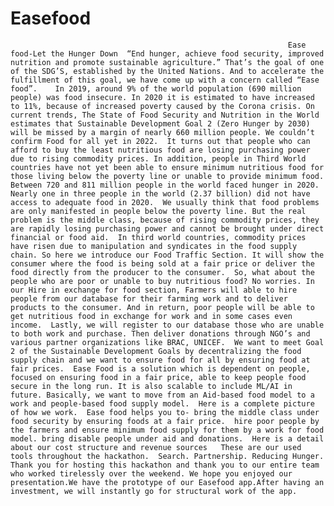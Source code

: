 # Easefood
                                                                  Ease food-Let the Hunger Down  “End hunger, achieve food security, improved nutrition and promote sustainable agriculture.” That’s the goal of one of the SDG’S, established by the United Nations. And to accelerate the fulfillment of this goal, we have come up with a concern called “Ease food”.    In 2019, around 9% of the world population (690 million people) was food insecure. In 2020 it is estimated to have increased to 11%, because of increased poverty caused by the Corona crisis. On current trends, The State of Food Security and Nutrition in the World estimates that Sustainable Development Goal 2 (Zero Hunger by 2030) will be missed by a margin of nearly 660 million people. We couldn’t confirm Food for all yet in 2022.  It turns out that people who can afford to buy the least nutritious food are losing purchasing power due to rising commodity prices. In addition, people in Third World countries have not yet been able to ensure minimum nutritious food for those living below the poverty line or unable to provide minimum food.   Between 720 and 811 million people in the world faced hunger in 2020. Nearly one in three people in the world (2.37 billion) did not have access to adequate food in 2020.  We usually think that food problems are only manifested in people below the poverty line. But the real problem is the middle class, because of rising commodity prices, they are rapidly losing purchasing power and cannot be brought under direct financial or food aid.  In third world countries, commodity prices have risen due to manipulation and syndicates in the food supply chain. So here we introduce our Food Traffic Section. It will show the consumer where the food is being sold at a fair price or deliver the food directly from the producer to the consumer.  So, what about the people who are poor or unable to buy nutritious food? No worries. In our Hire in exchange for food section, Farmers will able to hire people from our database for their farming work and to deliver products to the consumer. And in return, poor people will be able to get nutritious food in exchange for work and in some cases even income.  Lastly, we will register to our database those who are unable to both work and purchase. Then deliver donations through NGO’s and various partner organizations like BRAC, UNICEF.  We want to meet Goal 2 of the Sustainable Development Goals by decentralizing the food supply chain and we want to ensure food for all by ensuring food at fair prices.  Ease Food is a solution which is dependent on people, focused on ensuring food in a fair price, able to keep people food secure in the long run. It is also scalable to include ML/AI in future. Basically, we want to move from an Aid-based food model to a work and people-based food supply model.  Here is a complete picture of how we work.  Ease food helps you to- bring the middle class under food security by ensuring foods at a fair price.  hire poor people by the farmers and ensure minimum food supply for them by a work for food model. bring disable people under aid and donations.  Here is a detail about our cost structure and revenue sources   These are our used tools throughout the hackathon.  Search. Partnership. Reducing Hunger.  Thank you for hosting this hackathon and thank you to our entire team who worked tirelessly over the weekend. We hope you enjoyed our presentation.We have the prototype of our Easefood app.After having an investment, we will instantly go for structural work of the app.
